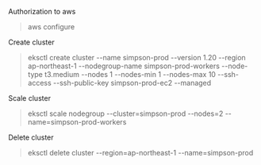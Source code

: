 Authorization to aws

> aws configure

Create cluster

> eksctl create cluster --name simpson-prod --version 1.20 --region ap-northeast-1 --nodegroup-name simpson-prod-workers --node-type t3.medium --nodes 1 --nodes-min 1 --nodes-max 10 --ssh-access --ssh-public-key simpson-prod-ec2 --managed

Scale cluster

> eksctl scale nodegroup --cluster=simpson-prod --nodes=2 --name=simpson-prod-workers

Delete cluster

> eksctl delete cluster --region=ap-northeast-1 --name=simpson-prod

